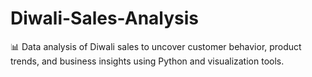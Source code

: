 # Diwali-Sales-Analysis
📊 Data analysis of Diwali sales to uncover customer behavior, product trends, and business insights using Python and visualization tools.

